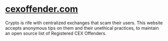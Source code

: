 # [cexoffender.com](https://cexoffender.com)

Crypto is rife with centralized exchanges that scam their users. This website accepts anonymous tips on them and their unethical practices, to maintain an open source list of Registered CEX Offenders.
